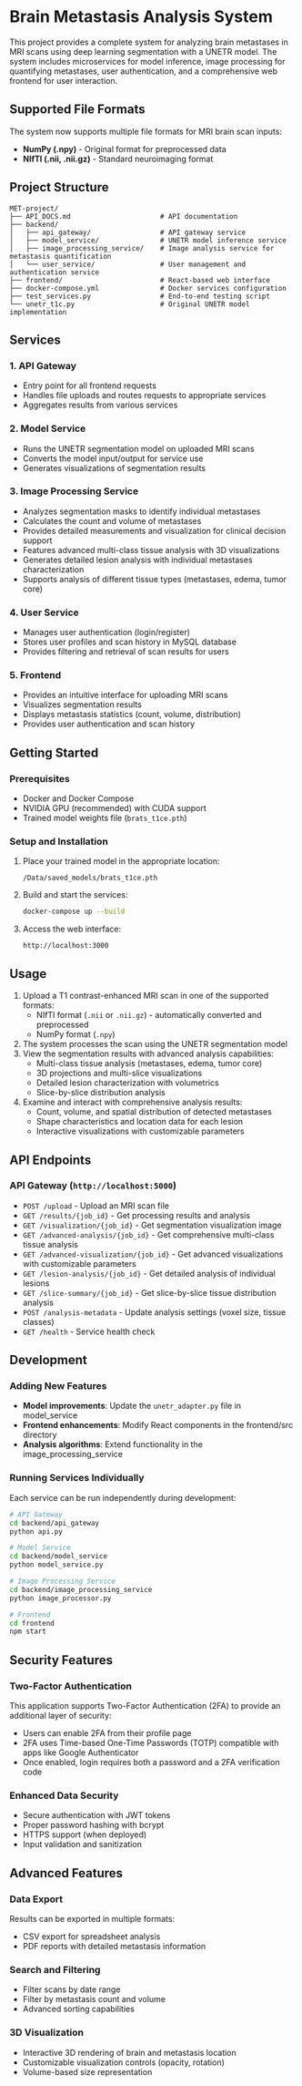 # Brain Metastasis Analysis System

This project provides a complete system for analyzing brain metastases in MRI scans using deep learning segmentation with a UNETR model. The system includes microservices for model inference, image processing for quantifying metastases, user authentication, and a comprehensive web frontend for user interaction.

## Supported File Formats

The system now supports multiple file formats for MRI brain scan inputs:
* **NumPy (.npy)** - Original format for preprocessed data
* **NIfTI (.nii, .nii.gz)** - Standard neuroimaging format

## Project Structure

```
MET-project/
├── API_DOCS.md                      # API documentation
├── backend/
│   ├── api_gateway/                 # API gateway service
│   ├── model_service/               # UNETR model inference service
│   ├── image_processing_service/    # Image analysis service for metastasis quantification
│   └── user_service/                # User management and authentication service
├── frontend/                        # React-based web interface
├── docker-compose.yml               # Docker services configuration
├── test_services.py                 # End-to-end testing script
└── unetr_t1c.py                     # Original UNETR model implementation
```

## Services

### 1. API Gateway
- Entry point for all frontend requests
- Handles file uploads and routes requests to appropriate services
- Aggregates results from various services

### 2. Model Service
- Runs the UNETR segmentation model on uploaded MRI scans
- Converts the model input/output for service use
- Generates visualizations of segmentation results

### 3. Image Processing Service
- Analyzes segmentation masks to identify individual metastases
- Calculates the count and volume of metastases
- Provides detailed measurements and visualization for clinical decision support
- Features advanced multi-class tissue analysis with 3D visualizations
- Generates detailed lesion analysis with individual metastases characterization
- Supports analysis of different tissue types (metastases, edema, tumor core)

### 4. User Service
- Manages user authentication (login/register)
- Stores user profiles and scan history in MySQL database
- Provides filtering and retrieval of scan results for users

### 5. Frontend
- Provides an intuitive interface for uploading MRI scans
- Visualizes segmentation results
- Displays metastasis statistics (count, volume, distribution)
- Provides user authentication and scan history

## Getting Started

### Prerequisites
- Docker and Docker Compose
- NVIDIA GPU (recommended) with CUDA support
- Trained model weights file (`brats_t1ce.pth`)

### Setup and Installation

1. Place your trained model in the appropriate location:
   ```
   /Data/saved_models/brats_t1ce.pth
   ```

2. Build and start the services:
   ```bash
   docker-compose up --build
   ```

3. Access the web interface:
   ```
   http://localhost:3000
   ```

## Usage

1. Upload a T1 contrast-enhanced MRI scan in one of the supported formats:
   - NIfTI format (`.nii` or `.nii.gz`) - automatically converted and preprocessed
   - NumPy format (`.npy`)
2. The system processes the scan using the UNETR segmentation model
3. View the segmentation results with advanced analysis capabilities:
   - Multi-class tissue analysis (metastases, edema, tumor core)
   - 3D projections and multi-slice visualizations
   - Detailed lesion characterization with volumetrics
   - Slice-by-slice distribution analysis
4. Examine and interact with comprehensive analysis results:
   - Count, volume, and spatial distribution of detected metastases
   - Shape characteristics and location data for each lesion
   - Interactive visualizations with customizable parameters

## API Endpoints

### API Gateway (`http://localhost:5000`)

- `POST /upload` - Upload an MRI scan file
- `GET /results/{job_id}` - Get processing results and analysis
- `GET /visualization/{job_id}` - Get segmentation visualization image
- `GET /advanced-analysis/{job_id}` - Get comprehensive multi-class tissue analysis
- `GET /advanced-visualization/{job_id}` - Get advanced visualizations with customizable parameters
- `GET /lesion-analysis/{job_id}` - Get detailed analysis of individual lesions
- `GET /slice-summary/{job_id}` - Get slice-by-slice tissue distribution analysis
- `POST /analysis-metadata` - Update analysis settings (voxel size, tissue classes)
- `GET /health` - Service health check

## Development

### Adding New Features

- **Model improvements**: Update the `unetr_adapter.py` file in model_service
- **Frontend enhancements**: Modify React components in the frontend/src directory
- **Analysis algorithms**: Extend functionality in the image_processing_service

### Running Services Individually

Each service can be run independently during development:

```bash
# API Gateway
cd backend/api_gateway
python api.py

# Model Service
cd backend/model_service
python model_service.py

# Image Processing Service
cd backend/image_processing_service
python image_processor.py

# Frontend
cd frontend
npm start
```

## Security Features

### Two-Factor Authentication

This application supports Two-Factor Authentication (2FA) to provide an additional layer of security:

- Users can enable 2FA from their profile page
- 2FA uses Time-based One-Time Passwords (TOTP) compatible with apps like Google Authenticator
- Once enabled, login requires both a password and a 2FA verification code

### Enhanced Data Security

- Secure authentication with JWT tokens
- Proper password hashing with bcrypt
- HTTPS support (when deployed)
- Input validation and sanitization

## Advanced Features

### Data Export

Results can be exported in multiple formats:
- CSV export for spreadsheet analysis
- PDF reports with detailed metastasis information

### Search and Filtering

- Filter scans by date range
- Filter by metastasis count and volume
- Advanced sorting capabilities

### 3D Visualization

- Interactive 3D rendering of brain and metastasis location
- Customizable visualization controls (opacity, rotation)
- Volume-based size representation
